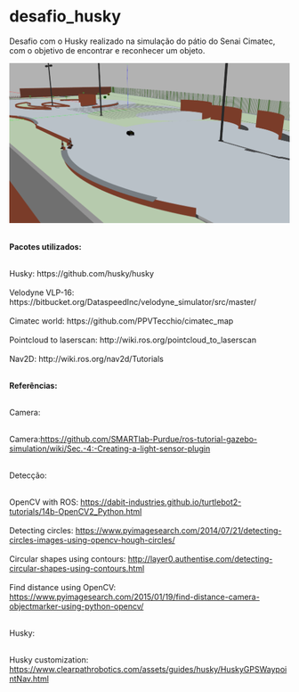 # desafio_husky
Desafio com o Husky realizado na simulação do pátio do Senai Cimatec, com o objetivo de encontrar e reconhecer um objeto. 

![alt text](https://raw.githubusercontent.com/israelmotta/desafio_husky/master/src/husky/fig/HuskyMap.png)


<br><b>Pacotes utilizados:</b></br>

<p><br>Husky: https://github.com/husky/husky</br>
<br>Velodyne VLP-16: https://bitbucket.org/DataspeedInc/velodyne_simulator/src/master/</br>
<br>Cimatec world: https://github.com/PPVTecchio/cimatec_map</br>
<br>Pointcloud to laserscan: http://wiki.ros.org/pointcloud_to_laserscan</br>
<br>Nav2D: http://wiki.ros.org/nav2d/Tutorials</br></p>

<br><b>Referências:</b></br>

<p><br>Camera:</br>

<br>Camera:https://github.com/SMARTlab-Purdue/ros-tutorial-gazebo-simulation/wiki/Sec.-4:-Creating-a-light-sensor-plugin</br></p>

<p><br>Detecção:</br>

<br>OpenCV with ROS: https://dabit-industries.github.io/turtlebot2-tutorials/14b-OpenCV2_Python.html</br>
<br>Detecting circles: https://www.pyimagesearch.com/2014/07/21/detecting-circles-images-using-opencv-hough-circles/</br>
<br>Circular shapes using contours: http://layer0.authentise.com/detecting-circular-shapes-using-contours.html</br>
<br>Find distance using OpenCV: https://www.pyimagesearch.com/2015/01/19/find-distance-camera-objectmarker-using-python-opencv/</br></p>

<p><br>Husky:</br>

<br>Husky customization: https://www.clearpathrobotics.com/assets/guides/husky/HuskyGPSWaypointNav.html</br></p>

